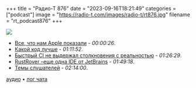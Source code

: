 +++
title = "Радио-Т 876"
date = "2023-09-16T18:21:49"
categories = ["podcast"]
image = "https://radio-t.com/images/radio-t/rt876.jpg"
filename = "rt_podcast876"
+++

![](https://radio-t.com/images/radio-t/rt876.jpg)

- [Все, что нам Apple показали](https://www.engadget.com/everything-announced-at-todays-apple-event-iphone-15-usb-c-apple-watch-series-9-and-more-200111613.html?src=rss) - *00:00:26*.
- [Какой код лучше](https://blog.separateconcerns.com/2023-09-11-linear-code.html) - *01:11:52*.
- [Быстрый CI не выдержал столкновения с реальностью](https://earthly.dev/blog/shutting-down-earthly-ci/) - *01:26:29*.
- [RustRover –еще одна IDE от JetBrains](https://blog.jetbrains.com/rust/2023/09/13/introducing-rustrover-a-standalone-rust-ide-by-jetbrains/) - *01:49:18*.
- [Темы слушателей](https://radio-t.com/p/2023/09/13/prep-876/) - *02:14:00*.

[аудио](https://cdn.radio-t.com/rt_podcast876.mp3) • [лог чата](https://chat.radio-t.com/logs/radio-t-876.html)
<audio src="https://cdn.radio-t.com/rt_podcast876.mp3" preload="none"></audio>
